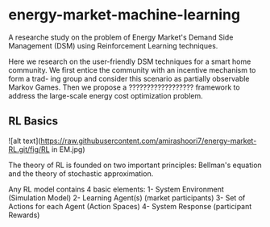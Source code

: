 # energy-market-machine-learning
A researche study on the problem of Energy Market's Demand Side Management (DSM) using Reinforcement Learning techniques.

Here we research on the user-friendly DSM techniques for a smart home community. We first entice the community with an incentive mechanism to form a trad-
ing group and consider this scenario as partially observable Markov Games. Then we propose a ?????????????????? framework to address the large-scale energy cost optimization problem.


## RL Basics
![alt text](https://raw.githubusercontent.com/amirashoori7/energy-market-RL.git/fig/RL in EM.jpg)

The theory of RL is founded on two important principles: Bellman's equation and the theory of stochastic approximation.

Any RL model contains 4 basic elements:
1- System Environment (Simulation Model)
2- Learning Agent(s) (market participants)
3- Set of Actions for each Agent (Action Spaces)
4- System Response (participant Rewards)
